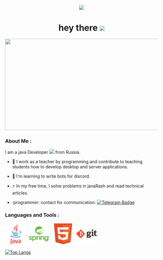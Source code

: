 <div id="header" align="center">
  <img src="https://media.giphy.com/media/M9gbBd9nbDrOTu1Mqx/giphy.gif" width="150"/>
  <h1>
  hey there
  <img src="https://media.giphy.com/media/hvRJCLFzcasrR4ia7z/giphy.gif" width="40px"/>
</h1>
</div>



<div align="center">
  <img src="https://media.giphy.com/media/dWesBcTLavkZuG35MI/giphy.gif" width="600" height="300"/>
</div>


### About Me :

I am a java Developer <img src="https://media.giphy.com/media/WUlplcMpOCEmTGBtBW/giphy.gif" width="30"> from Russia.
- :telescope: I work as a teacher by programming and contribute to teaching students how to develop desktop and server applications.

- :seedling: I'm learning to write bots for discord.

- :zap: In my free time, I solve problems in javaRash and read technical articles.

- :programmer: contact for communication: <a href="https://t.me/aim_41tt41" target="_blank">
    <img src="https://img.shields.io/badge/Telegram-blue?style=for-the-badge&logo=telegram&logoColor=white" alt="Telegram Badge"/>
  </a> 



### Languages and Tools :
<div>
   <img src="https://github.com/devicons/devicon/blob/master/icons/java/java-original-wordmark.svg" title="Java" alt="Java" width="70" height="70"/>&nbsp;
   <img src="https://github.com/devicons/devicon/blob/master/icons/spring/spring-original-wordmark.svg" title="Spring" alt="Spring" width="70" height="70"/>&nbsp;
    <img src="https://github.com/devicons/devicon/blob/master/icons/html5/html5-original.svg" title="Git" **alt="Git"  width="70" height="70"/>&nbsp; 
    <img src="https://github.com/devicons/devicon/blob/master/icons/git/git-original-wordmark.svg" title="HTML5" alt="HTML" width="70" height="70"/>
 
 
</div>


  [![Top Langs](https://github-readme-stats.vercel.app/api/top-langs/?username=aim-41tt&layout=compact&theme=vision-friendly-dark)](https://github.com/anuraghazra/github-readme-stats)
